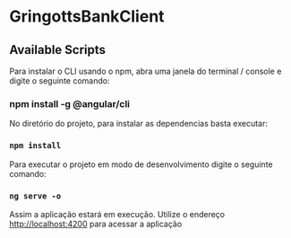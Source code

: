 # GringottsBankClient

## Available Scripts

Para instalar o CLI usando o npm, abra uma janela do terminal / console e digite o seguinte comando:

### npm install -g @angular/cli

No diretório do projeto, para instalar as dependencias basta executar:

### `npm install`

Para executar o projeto em modo de desenvolvimento digite o seguinte comando: 

### `ng serve -o`

Assim a aplicação estará em execução.
Utilize o endereço [http://localhost:4200](http://localhost:4200) para acessar a aplicação